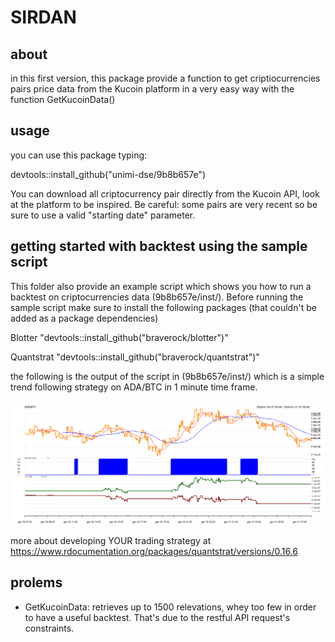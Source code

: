 # SIRDAN  


## about

in this first version, this package provide a function to get criptiocurrencies pairs price data from the Kucoin platform in  a very easy way with the function GetKucoinData()


## usage

you can use this package typing:

devtools::install_github("unimi-dse/9b8b657e")

You can download all criptocurrency pair directly from the Kucoin API, look at the platform to be inspired. Be careful: some pairs are very recent so be sure to use a valid "starting date" parameter.


## getting started with backtest using the sample script

This folder also  provide an example script which shows you how to run a backtest on criptocurrencies data (9b8b657e/inst/).
Before running the sample script make sure to install the following packages (that couldn't be added as a package dependencies)

Blotter
"devtools::install_github("braverock/blotter")"

Quantstrat
"devtools::install_github("braverock/quantstrat")"

the following is the output of the script in (9b8b657e/inst/) which is a simple trend following strategy on ADA/BTC in 1 minute time frame.

![What is this](img/sample1.png)

more about developing YOUR trading strategy at https://www.rdocumentation.org/packages/quantstrat/versions/0.16.6


## prolems

- GetKucoinData: retrieves up to 1500 relevations, whey too few in order to have a useful backtest. That's due to the restful API request's constraints.

